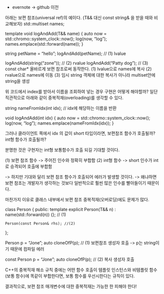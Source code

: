 * evernote -> github 이전

아래는 보편 참조(universal ref)의 예이다.
(T&& 대신 const string& 을 받을 때와 비교해보자)
std::multiset<string> names;

template<typename T>
void logAndAdd(T&& name)
{
    auto now = std::chromo::system_clock::now();
    log(now, “log”);
    names.emplace(std::forward<T>(name));
}

string petName = “hello”;
logAndAdd(petName);            // (1) lvalue

logAndAdd(string(“zone"));     // (2) rvalue
logAndAdd(“Patty dog”);        // (3) const char*
올바르게 보편 참조로써 동작한다.
(1) lvalue으로 names에 복사
(2) rvalue으로 names에 이동
(3) 임시 string 객체에 대한 복사가 아니라 multiset안에 string을 생성


위 코드에서 index를 받아서 이름을 조회하여 넣는 경우 구현은 어떻게 해야할까?
일단 직관적으로 아래와 같이 중복적재(overloading)를 생각할 수 있다.

string nameFromIdx(int idx); // idx에 해당하는 이름을 반환

void logAndAdd(int idx)
{
    auto now = std::chromo::system_clock::now();
    log(now, “log”);
    names.emplace(nameFromIdx(idx));
}

그러나 클라이언트 쪽에서 idx 의 값이 short 타입이라면,
보편참조 함수가 호출될까? int형 함수가 호출될까?

분명한 것은 구현자는 int형 보통함수가 호출 되길 기대할 것이다.

(1) 보편 참조 함수 -> 주어진 인수와 정확히 부합함
(2) int형 함수 -> short 인수가 int로 승격되어 호출에 부합함

-> 하지만 기대와 달리 보편 참조 함수가 호출되어 에러가 발생할 것이다.
-> 왜냐하면 보편 참조는 개발자가 생각하는 것보다 일반적으로 훨씬 많은 인수를 빨아들이기 때문이다.


마찬가지 이유로 클래스 내부에서 보편 참조 중복적재(오버로딩)에도 문제가 많다.

class Person
{
public:
    template<typename T>
    explicit Person(T&& n)
        : name(std::forward<T>(n))
    {};  // (1)

    Person(const Person& rhs); //(2)
};

Person p = “Jone”;
auto cloneOfP(p); // (1) 보편참조 생성자 호출 -> p는 string이기 때문에 컴파일 에러

const Person p = “Jone”;
auto cloneOfP(p); // (2) 복사 생성자 호출

C++의 중복적재 해소 규칙 중에는 어떤 함수 호출이 템플릿 인스턴스와 비템플릿 함수(보통 함수)에 똑같이 부합한다면,
보통 함수를 우선시한다는 규칙이 있다.

결과적으로, 보편 참조 매개변수에 대한 중복적재는 가능한 한 피해야 한다!
